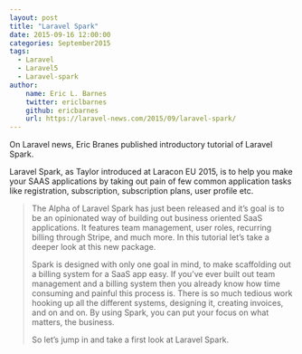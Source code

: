 ```yaml
---
layout: post
title: "Laravel Spark"
date: 2015-09-16 12:00:00
categories: September2015
tags:
  - Laravel
  - Laravel5
  - Laravel-spark
author:
    name: Eric L. Barnes
    twitter: ericlbarnes
    github: ericbarnes
    url: https://laravel-news.com/2015/09/laravel-spark/
---
```

On Laravel news, Eric Branes published introductory tutorial of Laravel Spark.

Laravel Spark, as Taylor introduced at Laracon EU 2015, is to help you make your SAAS applications by taking out pain of few common application tasks like registration, subscription, subscription plans, user profile etc.

> The Alpha of Laravel Spark has just been released and it’s goal is to be an opinionated way of building out business oriented SaaS applications. It features team management, user roles, recurring billing through Stripe, and much more. In this tutorial let’s take a deeper look at this new package.
>
> Spark is designed with only one goal in mind, to make scaffolding out a billing system for a SaaS app easy. If you’ve ever built out team management and a billing system then you already know how time consuming and painful this process is. There is so much tedious work hooking up all the different systems, designing it, creating invoices, and on and on. By using Spark, you can put your focus on what matters, the business.
>
> So let’s jump in and take a first look at Laravel Spark.

